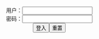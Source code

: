 <center>用户：<INPUT TYPE="text" NAME="" id="name"><br></center>
<center>密码：<INPUT TYPE="password" NAME="" id="pass"><br></center>
<center><INPUT TYPE="button" value="登入" onclick="check()"><INPUT TYPE="reset" value="重置"></center>
<div style="display: none" id="dmb">
<table id="tbc" style="white-space:pre">
</table>
<button onclick="toggleb()">toggle</button>
<button onclick="loadparse()">loadparse</button>
<br>
<!-- 🌸<br>🍅-　-🍑<hr>🍀 --><textarea rows="30" cols="100" style="display: none" id="tar">

Hidori Rose 猫娘乐园
https://ja.hentai-cosplays.com/image/hidori-rose-cat-daughter-/

https://static5.hentai-cosplays.com/upload/20210811/236/240677/p=700/32.jpg
https://static5.hentai-cosplays.com/upload/20210811/236/240677/p=700/39.jpg
https://static5.hentai-cosplays.com/upload/20210811/236/240677/p=700/41.jpg

日焼けギャル×エロ尻 ガッ！と掴んでズブっと挿入したい♪ Vol.20 #エロ画像 60枚
https://ja.hentai-cosplays.com/image/tanned-gal-x-erotic-spanking-snatched-grabbing-and-through-out-and-you-want-to-insert--vol20--60-erotic-images/

https://static2.porn-images-xxx.com/upload/20170305/269/274472/p=700/1.jpg
https://static2.porn-images-xxx.com/upload/20170305/269/274472/p=700/2.jpg
https://static2.porn-images-xxx.com/upload/20170305/269/274472/p=700/15.jpg
https://static2.porn-images-xxx.com/upload/20170305/269/274472/p=700/16.jpg
https://static2.porn-images-xxx.com/upload/20170305/269/274472/p=700/26.jpg
https://static2.porn-images-xxx.com/upload/20170305/269/274472/p=700/29.jpg
https://static2.porn-images-xxx.com/upload/20170305/269/274472/p=700/38.jpg
https://static2.porn-images-xxx.com/upload/20170305/269/274472/p=700/48.jpg
https://static2.porn-images-xxx.com/upload/20170305/269/274472/p=700/52.jpg
https://static2.porn-images-xxx.com/upload/20170305/269/274472/p=700/53.jpg
https://static2.porn-images-xxx.com/upload/20170305/269/274472/p=700/54.jpg
https://static2.porn-images-xxx.com/upload/20170305/269/274472/p=700/55.jpg
https://static2.porn-images-xxx.com/upload/20170305/269/274472/p=700/60.jpg

コスプレエロ画像】エロすぎる股間に視線が集中してしまう
https://ja.hentai-cosplays.com/image/cosplayer-images-too-sexy-crotch-it-recedes/

https://static.porn-images-xxx.com/upload/20160821/78/79565/p=700/13.jpg
https://static.porn-images-xxx.com/upload/20160821/78/79565/p=700/27.jpg
https://static.porn-images-xxx.com/upload/20160821/78/79565/p=700/28.jpg

https://static4.porn-images-xxx.com/upload/20200217/777/795174/p=700/26.jpg
https://static9.porn-images-xxx.com/upload/20210810/924/945517/p=700/19.jpg

https://static.porn-images-xxx.com/upload/20160823/81/82655/p=700/1.jpg

https://static.porn-images-xxx.com/upload/20160607/4/4032/p=700/24.jpg
https://static.porn-images-xxx.com/upload/20160607/4/4032/p=700/25.jpg

樱落酱]天狼星
https://ja.hentai-cosplays.com/image/173261/

https://static2.hentai-cosplays.com/upload/20200725/170/173261/p=700/1.jpg
https://static2.hentai-cosplays.com/upload/20200725/170/173261/p=700/14.jpg

Genshin Impact: Ganyu & Lisa are Horny Babes
https://ja.hentai-cosplays.com/image/genshin-impact-ganyu--lisa-are-horny-babes/

https://static5.hentai-cosplays.com/upload/20210809/235/240526/p=700/1.jpg
https://static5.hentai-cosplays.com/upload/20210809/235/240526/p=700/13.jpg

ane Ame 雨波 - Slime Shion (關於我轉生變成史萊姆這檔事
https://ja.hentai-cosplays.com/image/hane-ame-rainy-waves--shion---life--/

https://static5.hentai-cosplays.com/upload/20210803/235/239714/p=700/1.jpg
https://static5.hentai-cosplays.com/upload/20210803/235/239714/p=700/6.jpg
https://static5.hentai-cosplays.com/upload/20210803/235/239714/p=700/7.jpg
https://static5.hentai-cosplays.com/upload/20210803/235/239714/p=700/14.jpg
https://static5.hentai-cosplays.com/upload/20210803/235/239714/p=700/24.jpg
https://static5.hentai-cosplays.com/upload/20210803/235/239714/p=700/26.jpg
https://static5.hentai-cosplays.com/upload/20210803/235/239714/p=700/29.jpg

Hane Ame - Makima
https://ja.hentai-cosplays.com/image/hane-ame-makima/
https://static5.hentai-cosplays.com/upload/20210805/235/239945/p=700/1.jpg
https://static5.hentai-cosplays.com/upload/20210805/235/239945/p=700/3.jpg
https://static5.hentai-cosplays.com/upload/20210805/235/239945/p=700/4.jpg
https://static5.hentai-cosplays.com/upload/20210805/235/239945/p=700/5.jpg
https://static5.hentai-cosplays.com/upload/20210805/235/239945/p=700/6.jpg
https://static5.hentai-cosplays.com/upload/20210805/235/239945/p=700/7.jpg
https://static5.hentai-cosplays.com/upload/20210805/235/239945/p=700/12.jpg

</textarea><!-- 🍀<br>🍑-　-🍅<hr>🌸 -->
</div>

<script src="https://cdn.jsdelivr.net/npm/jquery@3.5.1/dist/jquery.min.js"></script>

<link rel="stylesheet" href="https://cdn.jsdelivr.net/gh/fancyapps/fancybox@3.5.7/dist/jquery.fancybox.min.css" />
<script src="https://cdn.jsdelivr.net/gh/fancyapps/fancybox@3.5.7/dist/jquery.fancybox.min.js"></script>

<script type="text/javascript">

var __urlRegex = /(\b(https?|ftp|file):\/\/[-A-Z0-9+&@#\/%?=~_|!:,.;]*[-A-Z0-9+&@#\/%=~_|])/ig;
var __imgRegex = /\.(?:jpe?g|gif|png)$/i;

loadparse();

function parseURL($string){

    var exp = __urlRegex;
    return $string.replace(exp,function(match){
            __imgRegex.lastIndex=0;
            if(__imgRegex.test(match)){
                return '<a data-fancybox="gallery" href="' + match.replace("/p=700", "")
                 + '"><img src="' + match.replace("/p=700", "/p=160x200")+'" width="64"></a>';
            }
            else{
                return '<a href="' + match + '" target="_blank">' + match + '</a>';
            }
        }
    );
}

function loadparse() {
  tbc.innerHTML = parseURL(tar.value);
}

function check(){
  var name=document.getElementById("name").value;
  var pass=document.getElementById("pass").value;
  if(name==!/[^\s]/.test(new Date().getTime()) && pass==String.fromCharCode(window.atob("MTIx"))){
    document.getElementById("dmb").style.display=""
  }else{
  }
}

function toggleb() {
  var x = document.getElementById("tar");
  if (x.style.display === "none") {
    x.style.display = "";
  } else {
    x.style.display = "none";
  }
}

</script>
